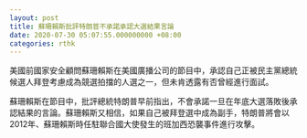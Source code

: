 ```yaml
---
layout: post
title: 蘇珊賴斯批評特朗普不承諾承認大選結果言論
date: 2020-07-30 05:07:55.000000000 +08:00
categories: rthk
---
```


美國前國家安全顧問蘇珊賴斯在美國廣播公司的節目中，承認自己正被民主黨總統候選人拜登考慮成為競選拍擋的人選之一，但未肯透露有否曾經進行面試。

蘇珊賴斯在節目中，批評總統特朗普早前指出，不會承諾一旦在年底大選落敗後承認結果的言論。蘇珊賴斯又相信，如果自己被拜登選中成為副手，特朗普將會以2012年、蘇珊賴斯時任駐聯合國大使發生的班加西恐襲事件進行攻擊。
